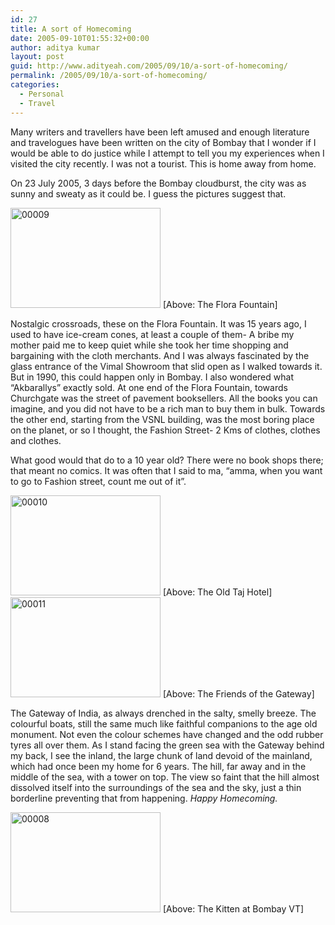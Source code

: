 ```yaml
---
id: 27
title: A sort of Homecoming
date: 2005-09-10T01:55:32+00:00
author: aditya kumar
layout: post
guid: http://www.adityeah.com/2005/09/10/a-sort-of-homecoming/
permalink: /2005/09/10/a-sort-of-homecoming/
categories:
  - Personal
  - Travel
---
```

Many writers and travellers have been left amused and enough literature and travelogues have been written on the city of Bombay that I wonder if I would be able to do justice while I attempt to tell you my experiences when I visited the city recently. I was not a tourist. This is home away from home.  
  
On 23 July 2005, 3 days before the Bombay cloudburst, the city was as sunny and sweaty as it could be. I guess the pictures suggest that.  
  
<img src="http://static.flickr.com/30/41789379_d7efd3e674_m.jpg" width="240" height="160" alt="00009" />  
[Above: The Flora Fountain]  
  
Nostalgic crossroads, these on the Flora Fountain. It was 15 years ago, I used to have ice-cream cones, at least a couple of them- A bribe my mother paid me to keep quiet while she took her time shopping and bargaining with the cloth merchants. And I was always fascinated by the glass entrance of the Vimal Showroom that slid open as I walked towards it. But in 1990, this could happen only in Bombay. I also wondered what &#8220;Akbarallys&#8221; exactly sold. At one end of the Flora Fountain, towards Churchgate was the street of pavement booksellers. All the books you can imagine, and you did not have to be a rich man to buy them in bulk. Towards the other end, starting from the VSNL building, was the most boring place on the planet, or so I thought, the Fashion Street- 2 Kms of clothes, clothes and clothes.  
  
What good would that do to a 10 year old? There were no book shops there; that meant no comics. It was often that I said to ma, &#8220;amma, when you want to go to Fashion street, count me out of it&#8221;.  
  
<img src="http://static.flickr.com/30/41789380_84dd179993_m.jpg" width="240" height="160" alt="00010" />  
[Above: The Old Taj Hotel]  
  
<img src="http://static.flickr.com/30/41789381_f1a67890ea_m.jpg" width="240" height="160" alt="00011" />  
[Above: The Friends of the Gateway]  
  
The Gateway of India, as always drenched in the salty, smelly breeze. The colourful boats, still the same much like faithful companions to the age old monument. Not even the colour schemes have changed and the odd rubber tyres all over them. As I stand facing the green sea with the Gateway behind my back, I see the inland, the large chunk of land devoid of the mainland, which had once been my home for 6 years. The hill, far away and in the middle of the sea, with a tower on top. The view so faint that the hill almost dissolved itself into the surroundings of the sea and the sky, just a thin borderline preventing that from happening. _Happy Homecoming._  
  
<img src="http://static.flickr.com/25/41789378_bd716270aa_m.jpg" width="240" height="160" alt="00008" />  
[Above: The Kitten at Bombay VT]